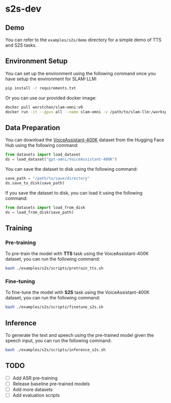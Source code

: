 # s2s-dev

## Demo
You can refer to the `examples/s2s/demo` directory for a simple demo of TTS and S2S tasks.

## Environment Setup
You can set up the environment using the following command once you have setup the environment for SLAM-LLM:
```bash
pip install -r requirements.txt
```

Or you can use our provided docker image:
```bash
docker pull worstchan/slam-omni:v0
docker run -it --gpus all --name slam-omni -v /path/to/slam-llm:/workspace/slam-llm worstchan/slam-omni:v0 /bin/bash
```

## Data Preparation
You can download the [VoiceAssistant-400K](https://huggingface.co/datasets/gpt-omni/VoiceAssistant-400K) dataset from the Hugging Face Hub using the following command:
```python
from datasets import load_dataset
ds = load_dataset("gpt-omni/VoiceAssistant-400K")
```

You can save the dataset to disk using the following command:
```python
save_path = "/path/to/save/directory"
ds.save_to_disk(save_path)
```

If you save the dataset to disk, you can load it using the following command:
```python
from datasets import load_from_disk
ds = load_from_disk(save_path)
```

## Training

### Pre-training
To pre-train the model with **TTS** task using the VoiceAssistant-400K dataset, you can run the following command:
```bash
bash ./examples/s2s/scripts/pretrain_tts.sh
```

### Fine-tuning
To fine-tune the model with **S2S** task using the VoiceAssistant-400K dataset, you can run the following command:
```bash
bash ./examples/s2s/scripts/finetune_s2s.sh
```


## Inference
To generate the text and speech using the pre-trained model given the speech input, you can run the following command:
```bash
bash ./examples/s2s/scripts/inference_s2s.sh
```

## TODO
- [ ] Add ASR pre-training
- [ ] Release baseline pre-trained models
- [ ] Add more datasets
- [ ] Add evaluation scripts